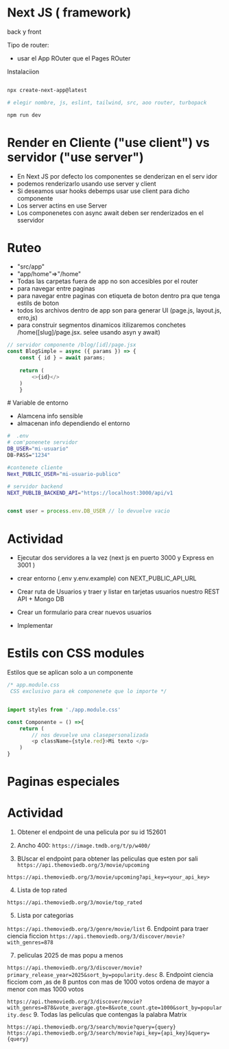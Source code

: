 # Next JS ( framework)
back y front

Tipo de router:
- usar  el App ROuter que el Pages ROuter 

Instalaciion 
```bash 

npx create-next-app@latest

# elegir nombre, js, eslint, tailwind, src, aoo router, turbopack

npm run dev 


```

# Render en Cliente ("use client") vs servidor ("use server")

- En Next JS por defecto los componentes se denderizan en el serv idor 
- podemos renderizarlo usando use server y client
- Si deseamos usar hooks debemps usar use client para dicho componente 
- Los server actins en use Server
- Los componenetes con async await deben ser renderizados en el sservidor 

# Ruteo 

- "src/app"
- "app/home"=>"/home"
- Todas las carpetas fuera de app no son accesibles por el router
- <Link href=""> para navegar entre paginas
- <Link href=""> para navegar entre paginas con etiqueta de boton dentro pra que tenga estils de boton
- todos los archivos dentro de app son para generar UI (page.js, layout.js, erro,js)
- para construir segmentos dinamicos itilizaremos conchetes /home([slug]/page.jsx. selee usando asyn y await)

```js
// servidor componente /blog/[id]/page.jsx
const BlogSimple = async ({ params }) => {
    const { id } = await params;
  
    return (
        <>{id}</>
    )
    }

```

# Variable de entorno

- Alamcena info sensible
- almacenan info dependiendo el entorno 
```bash
#  .env
# com'ponenete servidor
DB_USER="mi-usuario"
DB-PASS="1234"

#contenete cliente 
Next_PUBLIC_USER="mi-usuario-publico"

# servidor backend
NEXT_PUBLIB_BACKEND_API="https://localhost:3000/api/v1


```

```js

const user = process.env.DB_USER // lo devuelve vacio
```

# Actividad 
- Ejecutar dos servidores a la vez (next js en puerto 3000 y Express en 3001 )
- crear entorno (.env y.env.example) con NEXT_PUBLIC_API_URL
- Crear ruta de Usuarios y traer y listar  en tarjetas usuarios nuestro REST API + Mongo DB

- Crear un formulario para crear nuevos usuarios 

- Implementar 


# Estils con CSS modules

Estilos que se aplican solo a un componente 

```css
/* app.module.css
 CSS exclusivo para ek componenete que lo importe */


```

```js

import styles from './app.module.css'

const Componente = () =>{
    return (
        // nos devuelve una clasepersonalizada 
        <p className={style.red}>Mi texto </p>
    )
}
```

# Paginas especiales 

# Actividad 
1. Obtener el endpoint de una pelicula por su id 152601

2. Ancho 400: 
`https://image.tmdb.org/t/p/w400/`

3. BUscar el endpoint para obtener las peliculas que esten por sali
`https://api.themoviedb.org/3/movie/upcoming`

`https://api.themoviedb.org/3/movie/upcoming?api_key=<your_api_key>`

4. Lista de top rated

`https://api.themoviedb.org/3/movie/top_rated`

5. Lista por categorias

`https://api.themoviedb.org/3/genre/movie/list`
6. Endpoint para traer ciencia ficcion
`https://api.themoviedb.org/3/discover/movie?with_genres=878`

7. peliculas 2025 de mas popu a menos 

`https://api.themoviedb.org/3/discover/movie?primary_release_year=2025&sort_by=popularity.desc`
8. Endpoint ciencia ficciom com ,as de 8 puntos con mas de 1000 votos ordena de mayor a menor con mas 1000 votos 

`https://api.themoviedb.org/3/discover/movie?with_genres=878&vote_average.gte=8&vote_count.gte=1000&sort_by=popularity.desc`
9. Todas las peliculas que contengas la palabra Matrix

`https://api.themoviedb.org/3/search/movie?query={query}`
`https://api.themoviedb.org/3/search/movie?api_key={api_key}&query={query}`
